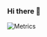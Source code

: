 ### Hi there 👋

![Metrics](https://metrics.lecoq.io/0c370t?template=classic&languages=1&lines=1&notable=1&introduction=1&base=header%2C%20activity%2C%20community%2C%20repositories%2C%20metadata&base.indepth=false&base.hireable=false&base.skip=false&languages=false&languages.limit=8&languages.threshold=0%25&languages.other=false&languages.colors=github&languages.sections=most-used&languages.indepth=false&languages.analysis.timeout=15&languages.analysis.timeout.repositories=7.5&languages.categories=markup%2C%20programming&languages.recent.categories=markup%2C%20programming&languages.recent.load=300&languages.recent.days=14&lines=false&lines.sections=base&lines.repositories.limit=4&lines.history.limit=1&notable=false&notable.from=all&notable.repositories=true&notable.indepth=false&notable.types=commit&notable.self=false&introduction=false&introduction.title=true&config.timezone=America%2FChicago)
